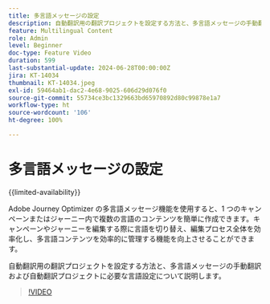 ```yaml
---
title: 多言語メッセージの設定
description: 自動翻訳用の翻訳プロジェクトを設定する方法と、多言語メッセージの手動翻訳および自動翻訳プロジェクトに必要な言語設定について説明します。
feature: Multilingual Content
role: Admin
level: Beginner
doc-type: Feature Video
duration: 599
last-substantial-update: 2024-06-28T00:00:00Z
jira: KT-14034
thumbnail: KT-14034.jpeg
exl-id: 59464ab1-dac2-4e68-9025-606d29d076f0
source-git-commit: 55734ce3bc1329663bd65970892d80c99878e1a7
workflow-type: ht
source-wordcount: '106'
ht-degree: 100%

---
```


# 多言語メッセージの設定

{{limited-availability}}

Adobe Journey Optimizer の多言語メッセージ機能を使用すると、1 つのキャンペーンまたはジャーニー内で複数の言語のコンテンツを簡単に作成できます。キャンペーンやジャーニーを編集する際に言語を切り替え、編集プロセス全体を効率化し、多言語コンテンツを効率的に管理する機能を向上させることができます。

自動翻訳用の翻訳プロジェクトを設定する方法と、多言語メッセージの手動翻訳および自動翻訳プロジェクトに必要な言語設定について説明します。
 
>[!VIDEO](https://video.tv.adobe.com/v/3430661/?learn=on)
